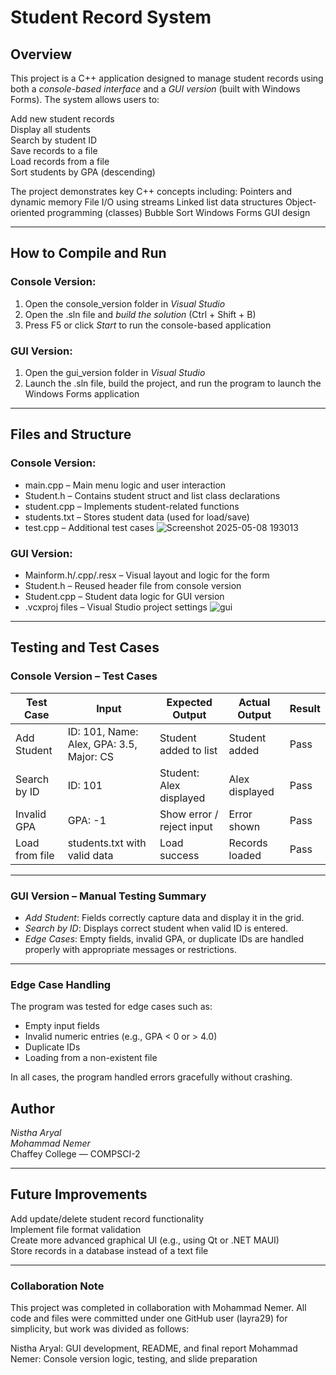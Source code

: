 # Student Record System

## Overview
This project is a C++ application designed to manage student records using both a *console-based interface* and a *GUI version* (built with Windows Forms). The system allows users to:

Add new student records  
Display all students  
Search by student ID  
Save records to a file  
Load records from a file  
Sort students by GPA (descending)


The project demonstrates key C++ concepts including:
Pointers and dynamic memory
File I/O using streams
Linked list data structures
Object-oriented programming (classes)
Bubble Sort
Windows Forms GUI design


---

## How to Compile and Run

### Console Version:
1. Open the console_version folder in *Visual Studio*  
2. Open the .sln file and *build the solution* (Ctrl + Shift + B)  
3. Press F5 or click *Start* to run the console-based application

### GUI Version:
1. Open the gui_version folder in *Visual Studio*
2. Launch the .sln file, build the project, and run the program to launch the Windows Forms application

---

## Files and Structure

### Console Version:
- main.cpp – Main menu logic and user interaction
- Student.h – Contains student struct and list class declarations
- student.cpp – Implements student-related functions
- students.txt – Stores student data (used for load/save)
- test.cpp
 – Additional test cases
![Screenshot 2025-05-08 193013](https://github.com/user-attachments/assets/25e2910f-9ea2-4d5f-aba8-99a7e68ab2db)
  

### GUI Version:
- Mainform.h/.cpp/.resx – Visual layout and logic for the form
- Student.h – Reused header file from console version
- Student.cpp – Student data logic for GUI version
- .vcxproj files – Visual Studio project settings
![gui](https://github.com/user-attachments/assets/24cf57d7-77cb-4a92-8daa-6abdd41d403b)
---
## Testing and Test Cases

### Console Version – Test Cases

| Test Case       | Input                                   | Expected Output         | Actual Output           | Result |
|-----------------|-----------------------------------------|--------------------------|--------------------------|--------|
| Add Student     | ID: 101, Name: Alex, GPA: 3.5, Major: CS | Student added to list   | Student added            | Pass   |
| Search by ID    | ID: 101                                 | Student: Alex displayed | Alex displayed           | Pass   |
| Invalid GPA     | GPA: -1                                 | Show error / reject input| Error shown             | Pass   |
| Load from file  | students.txt with valid data            | Load success            | Records loaded           | Pass   |

---

### GUI Version – Manual Testing Summary

- *Add Student*: Fields correctly capture data and display it in the grid.  
- *Search by ID*: Displays correct student when valid ID is entered.  
- *Edge Cases*: Empty fields, invalid GPA, or duplicate IDs are handled properly with appropriate messages or restrictions.

---

### Edge Case Handling

The program was tested for edge cases such as:
- Empty input fields  
- Invalid numeric entries (e.g., GPA < 0 or > 4.0)  
- Duplicate IDs  
- Loading from a non-existent file  


In all cases, the program handled errors gracefully without crashing.

## Author

*Nistha Aryal*  
*Mohammad Nemer*  
Chaffey College — COMPSCI-2

---

## Future Improvements
Add update/delete student record functionality  
Implement file format validation  
Create more advanced graphical UI (e.g., using Qt or .NET MAUI)  
Store records in a database instead of a text file


---
### Collaboration Note
This project was completed in collaboration with Mohammad Nemer. All code and files were committed under one GitHub user (layra29) for simplicity, but work was divided as follows:

Nistha Aryal: GUI development, README, and final report
Mohammad Nemer: Console version logic, testing, and slide preparation
